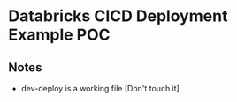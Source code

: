 # Databricks CICD Deployment Example POC

## Notes

- dev-deploy is a working file [Don't touch it]
